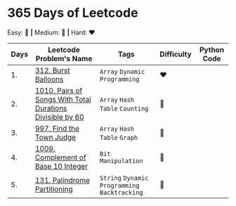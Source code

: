 # 365 Days of Leetcode 

Easy: 💚 **|** Medium: 🧡 **|** Hard: ❤️

| Days | Leetcode Problem's Name | Tags | Difficulty | Python Code |
| ---- | ----------------------- | ---- | ---------- | ----------- |
| 1.   | [312. Burst Balloons](https://leetcode.com/problems/burst-balloons/) | `Array` `Dynamic Programming` | ❤️ |
| 2.   | [1010. Pairs of Songs With Total Durations Divisible by 60](https://leetcode.com/problems/pairs-of-songs-with-total-durations-divisible-by-60/) | `Array` `Hash Table` `Counting` | 🧡 |
| 3.   | [997. Find the Town Judge](https://leetcode.com/problems/find-the-town-judge/) | `Array` `Hash Table` `Graph` | 💚 |
| 4.   | [1009. Complement of Base 10 Integer](https://leetcode.com/problems/complement-of-base-10-integer/) | `Bit Manipulation` | 💚 |
| 5.   | [131. Palindrome Partitioning](https://leetcode.com/problems/palindrome-partitioning/) | `String` `Dynamic Programming` `Backtracking`| 🧡 |
